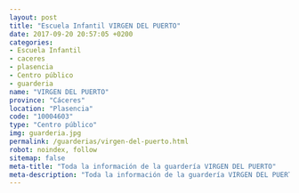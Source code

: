 ```yaml
---
layout: post
title: "Escuela Infantil VIRGEN DEL PUERTO"
date: 2017-09-20 20:57:05 +0200
categories:
- Escuela Infantil
- caceres
- plasencia
- Centro público
- guarderia
name: "VIRGEN DEL PUERTO"
province: "Cáceres"
location: "Plasencia"
code: "10004603"
type: "Centro público"
img: guarderia.jpg
permalink: /guarderias/virgen-del-puerto.html
robot: noindex, follow
sitemap: false
meta-title: "Toda la información de la guardería VIRGEN DEL PUERTO"
meta-description: "Toda la información de la guardería VIRGEN DEL PUERTO"
---
```

